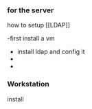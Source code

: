 ### for the server

how to setup [[LDAP]]

-first install a vm
- install ldap and config it
- 
- 



### Workstation
install 












